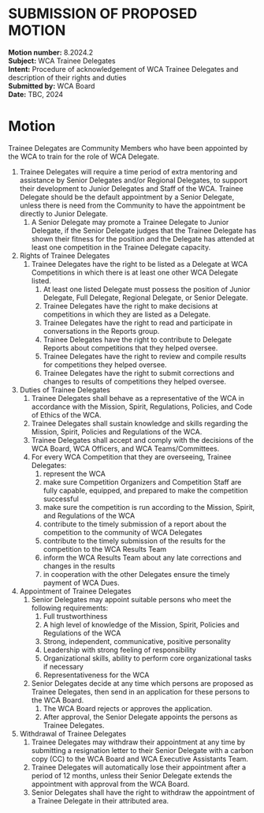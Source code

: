 # SUBMISSION OF PROPOSED MOTION

**Motion number:** 8.2024.2  
**Subject:** WCA Trainee Delegates  
**Intent:** Procedure of acknowledgement of WCA Trainee Delegates and description of their rights and duties  
**Submitted by:** WCA Board  
**Date:** TBC, 2024  

# Motion

Trainee Delegates are Community Members who have been appointed by the WCA to train for the role of WCA Delegate.

1. Trainee Delegates will require a time period of extra mentoring and assistance by Senior Delegates and/or Regional Delegates, to support their development to Junior Delegates and Staff of the WCA. Trainee Delegate should be the default appointment by a Senior Delegate, unless there is need from the Community to have the appointment be directly to Junior Delegate.
   1. A Senior Delegate may promote a Trainee Delegate to Junior Delegate, if the Senior Delegate judges that the Trainee Delegate has shown their fitness for the position and the Delegate has attended at least one competition in the Trainee Delegate capacity.
2. Rights of Trainee Delegates
   1. Trainee Delegates have the right to be listed as a Delegate at WCA Competitions in which there is at least one other WCA Delegate listed.
      1. At least one listed Delegate must possess the position of Junior Delegate, Full Delegate, Regional Delegate, or Senior Delegate.
      2. Trainee Delegates have the right to make decisions at competitions in which they are listed as a Delegate.
      3. Trainee Delegates have the right to read and participate in conversations in the Reports group.
      4. Trainee Delegates have the right to contribute to Delegate Reports about competitions that they helped oversee.
      5. Trainee Delegates have the right to review and compile results for competitions they helped oversee.
      6. Trainee Delegates have the right to submit corrections and changes to results of competitions they helped oversee.
3. Duties of Trainee Delegates
   1. Trainee Delegates shall behave as a representative of the WCA in accordance with the Mission, Spirit, Regulations, Policies, and Code of Ethics of the WCA.
   2. Trainee Delegates shall sustain knowledge and skills regarding the Mission, Spirit, Policies and Regulations of the WCA.
   3. Trainee Delegates shall accept and comply with the decisions of the WCA Board, WCA Officers, and WCA Teams/Committees.
   4. For every WCA Competition that they are overseeing, Trainee Delegates:
      1. represent the WCA
      2. make sure Competition Organizers and Competition Staff are fully capable, equipped, and prepared to make the competition successful
      3. make sure the competition is run according to the Mission, Spirit, and Regulations of the WCA
      4. contribute to the timely submission of a report about the competition to the community of WCA Delegates
      5. contribute to the timely submission of the results for the competition to the WCA Results Team
      6. inform the WCA Results Team about any late corrections and changes in the results
      7. in cooperation with the other Delegates ensure the timely payment of WCA Dues.
4. Appointment of Trainee Delegates
   1. Senior Delegates may appoint suitable persons who meet the following requirements:
      1. Full trustworthiness
      2. A high level of knowledge of the Mission, Spirit, Policies and Regulations of the WCA
      3. Strong, independent, communicative, positive personality
      4. Leadership with strong feeling of responsibility
      5. Organizational skills, ability to perform core organizational tasks if necessary
      6. Representativeness for the WCA
   2. Senior Delegates decide at any time which persons are proposed as Trainee Delegates, then send in an application for these persons to the WCA Board.
      1. The WCA Board rejects or approves the application.
      2. After approval, the Senior Delegate appoints the persons as Trainee Delegates.
5. Withdrawal of Trainee Delegates
   1. Trainee Delegates may withdraw their appointment at any time by submitting a resignation letter to their Senior Delegate with a carbon copy (CC) to the WCA Board and WCA Executive Assistants Team.
   2. Trainee Delegates will automatically lose their appointment after a period of 12 months, unless their Senior Delegate extends the appointment with approval from the WCA Board.
   3. Senior Delegates shall have the right to withdraw the appointment of a Trainee Delegate in their attributed area.
